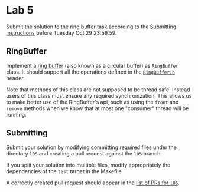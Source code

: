 Lab 5
=====

Submit the solution to the [ring buffer](#ringbuffer) task according to the
[Submitting instructions](#submitting) before Tuesday Oct 29 23:59:59.

RingBuffer
----------

Implement a [ring buffer](https://en.wikipedia.org/wiki/Circular_buffer)
(also known as a circular buffer) as `RingBuffer` class.
It should support all the operations defined in the
[`RingBuffer.h`](RingBuffer.h) header.

Note that methods of this class are not supposed to be thread safe.  Instead
users of this class must ensure any required synchronization. This allows us
to make better use of the RingBuffer's api, such as using the `front` and
`remove` methods when we know that at most one "consumer" thread will be
running.

Submitting
----------

Submit your solution by modifying committing required files
under the directory `l05` and creating a pull request against the `l05` branch.

If you split your solution into multiple files, modify appropriately the
dependencies of the `test` target in the Makefile

A correctly created pull request should appear in the
[list of PRs for `l05`](https://github.com/pulls?utf8=%E2%9C%93&q=is%3Aopen+is%3Apr+user%3AFMFI-UK-2-AIN-118+base%3Al05).
